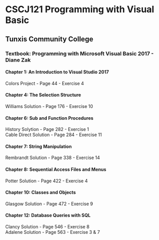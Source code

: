 # CSCJ121 Programming with Visual Basic
## Tunxis Community College 

### Textbook: Programming with Microsoft Visual Basic 2017 - Diane Zak
#### Chapter 1: An Introduction to Visual Studio 2017  
Colors Project - Page 44 - Exercise 4  
#### Chapter 4: The Selection Structure  
Williams Solution - Page 176 - Exercise 10  
#### Chapter 6: Sub and Function Procedures
History Solytion - Page 282 - Exercise 1  
Cable Direct Solution - Page 284 - Exercise 11  
#### Chapter 7: String Manipulation
Rembrandt Solution - Page 338 - Exercise 14  
#### Chapter 8: Sequential Access Files and Menus
Potter Solution - Page 422 - Exercise 4  
#### Chapter 10: Classes and Objects
Glasgow Solution - Page 472 - Exercise 9  
#### Chapter 12: Database Queries with SQL
Clancy Solution - Page 546 - Exercise 8  
Adalene Solution - Page 563 - Exercise 3 & 7  

